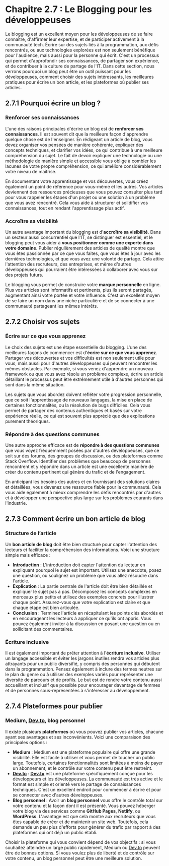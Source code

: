# Chapitre 2.7 : Le Blogging pour les développeuses

Le blogging est un excellent moyen pour les développeuses de se faire connaître, d'affirmer leur expertise, et de participer activement à la communauté tech. Écrire sur des sujets liés à la programmation, aux défis rencontrés, ou aux technologies explorées est non seulement bénéfique pour l'audience, mais aussi pour la personne qui écrit. C'est un processus qui permet d'approfondir ses connaissances, de partager son expérience, et de contribuer à la culture de partage de l'IT. Dans cette section, nous verrons pourquoi un blog peut être un outil puissant pour les développeuses, comment choisir des sujets intéressants, les meilleures pratiques pour écrire un bon article, et les plateformes où publier ses articles.

## **2.7.1 Pourquoi écrire un blog ?**

### **Renforcer ses connaissances**

L'une des raisons principales d'écrire un blog est de **renforcer ses connaissances**. Il est souvent dit que la meilleure façon d'apprendre quelque chose est de l'enseigner. En rédigeant un article de blog, vous devez organiser vos pensées de manière cohérente, expliquer des concepts techniques, et clarifier vos idées, ce qui contribue à une meilleure compréhension du sujet. Le fait de devoir expliquer une technologie ou une méthodologie de manière simple et accessible vous oblige à combler les lacunes de votre propre compréhension, ce qui améliore considérablement votre niveau de maîtrise.

En documentant votre apprentissage et vos découvertes, vous créez également un point de référence pour vous-même et les autres. Vos articles deviennent des ressources précieuses que vous pouvez consulter plus tard pour vous rappeler les étapes d'un projet ou une solution à un problème que vous avez rencontré. Cela vous aide à structurer et solidifier vos connaissances, tout en rendant l'apprentissage plus actif.

### **Accroître sa visibilité**

Un autre avantage important du blogging est d'**accroître sa visibilité**. Dans un secteur aussi concurrentiel que l'IT, se distinguer est essentiel, et le blogging peut vous aider à **vous positionner comme une experte dans votre domaine**. Publier régulièrement des articles de qualité montre que vous êtes passionnée par ce que vous faites, que vous êtes à jour avec les dernières technologies, et que vous avez une volonté de partage. Cela attire l'attention des recruteurs, des entreprises, et même d'autres développeuses qui pourraient être intéressées à collaborer avec vous sur des projets futurs.

Le blogging vous permet de construire votre **marque personnelle** en ligne. Plus vos articles sont informatifs et pertinents, plus ils seront partagés, augmentant ainsi votre portée et votre influence. C'est un excellent moyen de se faire un nom dans une niche particulière et de se connecter à une communauté partageant les mêmes intérêts.

## **2.7.2 Choisir vos sujets**

### **Écrire sur ce que vous apprenez**

Le choix des sujets est une étape essentielle du blogging. L'une des meilleures façons de commencer est d'**écrire sur ce que vous apprenez**. Partager vos découvertes et vos difficultés est non seulement utile pour vous, mais aussi pour d'autres développeuses qui peuvent rencontrer les mêmes obstacles. Par exemple, si vous venez d'apprendre un nouveau framework ou que vous avez résolu un problème complexe, écrire un article détaillant le processus peut être extrêmement utile à d'autres personnes qui sont dans la même situation.

Les sujets que vous abordez doivent refléter votre progression personnelle, que ce soit l'apprentissage de nouveaux langages, la mise en place de certaines fonctionnalités, ou la résolution de bugs difficiles. Cela vous permet de partager des contenus authentiques et basés sur votre expérience réelle, ce qui est souvent plus apprécié que des explications purement théoriques.

### **Répondre à des questions communes**

Une autre approche efficace est de **répondre à des questions communes** que vous voyez fréquemment posées par d'autres développeuses, que ce soit sur des forums, des groupes de discussion, ou des plateformes comme Stack Overflow. Identifier des problèmes que beaucoup de personnes rencontrent et y répondre dans un article est une excellente manière de créer du contenu pertinent qui génère du trafic et de l'engagement.

En anticipant les besoins des autres et en fournissant des solutions claires et détaillées, vous devenez une ressource fiable pour la communauté. Cela vous aide également à mieux comprendre les défis rencontrés par d'autres et à développer une perspective plus large sur les problèmes courants dans l'industrie.

## **2.7.3 Comment écrire un bon article de blog**

### **Structure de l’article**

Un **bon article de blog** doit être bien structuré pour capter l'attention des lecteurs et faciliter la compréhension des informations. Voici une structure simple mais efficace :

- **Introduction** : L'introduction doit capter l'attention du lecteur en expliquant pourquoi le sujet est important. Utilisez une anecdote, posez une question, ou soulignez un problème que vous allez résoudre dans l'article.
- **Explication** : La partie centrale de l'article doit être bien détaillée et expliquer le sujet pas à pas. Décomposez les concepts complexes en morceaux plus petits et utilisez des exemples concrets pour illustrer chaque point. Assurez-vous que votre explication est claire et que chaque étape est bien articulée.
- **Conclusion** : Terminez l'article en récapitulant les points clés abordés et en encourageant les lecteurs à appliquer ce qu'ils ont appris. Vous pouvez également inviter à la discussion en posant une question ou en sollicitant des commentaires.

### **Écriture inclusive**

Il est également important de prêter attention à l'**écriture inclusive**. Utiliser un langage accessible et éviter les jargons inutiles rendra vos articles plus attrayants pour un public diversifié, y compris des personnes qui débutent dans la programmation. Pensez également à inclure des termes neutres sur le plan du genre ou à utiliser des exemples variés pour représenter une diversité de parcours et de profils. Le but est de rendre votre contenu aussi accueillant et inclusif que possible pour encourager davantage de femmes et de personnes sous-représentées à s'intéresser au développement.

## **2.7.4 Plateformes pour publier**

### **Medium, [Dev.to](http://Dev.to), blog personnel**

Il existe plusieurs **plateformes** où vous pouvez publier vos articles, chacune ayant ses avantages et ses inconvénients. Voici une comparaison des principales options :

- **Medium** : Medium est une plateforme populaire qui offre une grande visibilité. Elle est facile à utiliser et vous permet de toucher un public large. Toutefois, certaines fonctionnalités sont limitées à moins de payer un abonnement, et le contrôle sur votre contenu peut être restreint.
- [**Dev.to**](http://Dev.to) : [**Dev.to**](http://Dev.to) est une plateforme spécifiquement conçue pour les développeurs et les développeuses. La communauté est très active et le format est simple et orienté vers le partage de connaissances techniques. C'est un excellent endroit pour commencer à écrire et pour se connecter avec d'autres développeuses.
- **Blog personnel** : Avoir un **blog personnel** vous offre le contrôle total sur votre contenu et la façon dont il est présenté. Vous pouvez héberger votre blog via des services comme **GitHub Pages**, **Netlify**, ou **WordPress**. L'avantage est que cela montre aux recruteurs que vous êtes capable de créer et de maintenir un site web. Toutefois, cela demande un peu plus d'efforts pour générer du trafic par rapport à des plateformes qui ont déjà un public établi.

Choisir la plateforme qui vous convient dépend de vos objectifs : si vous souhaitez atteindre un large public rapidement, Medium ou [Dev.to](http://Dev.to) peuvent être de bonnes options. Si vous voulez plus de liberté et de contrôle sur votre contenu, un blog personnel peut être une meilleure solution.